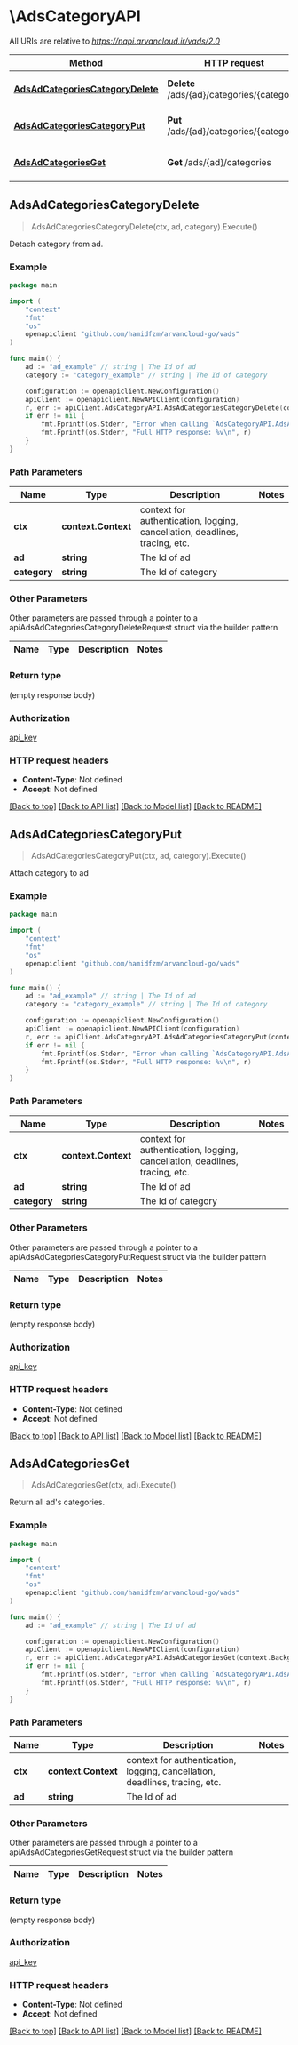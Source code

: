 # \AdsCategoryAPI

All URIs are relative to *https://napi.arvancloud.ir/vads/2.0*

Method | HTTP request | Description
------------- | ------------- | -------------
[**AdsAdCategoriesCategoryDelete**](AdsCategoryAPI.md#AdsAdCategoriesCategoryDelete) | **Delete** /ads/{ad}/categories/{category} | Detach category from ad.
[**AdsAdCategoriesCategoryPut**](AdsCategoryAPI.md#AdsAdCategoriesCategoryPut) | **Put** /ads/{ad}/categories/{category} | Attach category to ad
[**AdsAdCategoriesGet**](AdsCategoryAPI.md#AdsAdCategoriesGet) | **Get** /ads/{ad}/categories | Return all ad&#39;s categories.



## AdsAdCategoriesCategoryDelete

> AdsAdCategoriesCategoryDelete(ctx, ad, category).Execute()

Detach category from ad.

### Example

```go
package main

import (
    "context"
    "fmt"
    "os"
    openapiclient "github.com/hamidfzm/arvancloud-go/vads"
)

func main() {
    ad := "ad_example" // string | The Id of ad
    category := "category_example" // string | The Id of category

    configuration := openapiclient.NewConfiguration()
    apiClient := openapiclient.NewAPIClient(configuration)
    r, err := apiClient.AdsCategoryAPI.AdsAdCategoriesCategoryDelete(context.Background(), ad, category).Execute()
    if err != nil {
        fmt.Fprintf(os.Stderr, "Error when calling `AdsCategoryAPI.AdsAdCategoriesCategoryDelete``: %v\n", err)
        fmt.Fprintf(os.Stderr, "Full HTTP response: %v\n", r)
    }
}
```

### Path Parameters


Name | Type | Description  | Notes
------------- | ------------- | ------------- | -------------
**ctx** | **context.Context** | context for authentication, logging, cancellation, deadlines, tracing, etc.
**ad** | **string** | The Id of ad | 
**category** | **string** | The Id of category | 

### Other Parameters

Other parameters are passed through a pointer to a apiAdsAdCategoriesCategoryDeleteRequest struct via the builder pattern


Name | Type | Description  | Notes
------------- | ------------- | ------------- | -------------



### Return type

 (empty response body)

### Authorization

[api_key](../README.md#api_key)

### HTTP request headers

- **Content-Type**: Not defined
- **Accept**: Not defined

[[Back to top]](#) [[Back to API list]](../README.md#documentation-for-api-endpoints)
[[Back to Model list]](../README.md#documentation-for-models)
[[Back to README]](../README.md)


## AdsAdCategoriesCategoryPut

> AdsAdCategoriesCategoryPut(ctx, ad, category).Execute()

Attach category to ad

### Example

```go
package main

import (
    "context"
    "fmt"
    "os"
    openapiclient "github.com/hamidfzm/arvancloud-go/vads"
)

func main() {
    ad := "ad_example" // string | The Id of ad
    category := "category_example" // string | The Id of category

    configuration := openapiclient.NewConfiguration()
    apiClient := openapiclient.NewAPIClient(configuration)
    r, err := apiClient.AdsCategoryAPI.AdsAdCategoriesCategoryPut(context.Background(), ad, category).Execute()
    if err != nil {
        fmt.Fprintf(os.Stderr, "Error when calling `AdsCategoryAPI.AdsAdCategoriesCategoryPut``: %v\n", err)
        fmt.Fprintf(os.Stderr, "Full HTTP response: %v\n", r)
    }
}
```

### Path Parameters


Name | Type | Description  | Notes
------------- | ------------- | ------------- | -------------
**ctx** | **context.Context** | context for authentication, logging, cancellation, deadlines, tracing, etc.
**ad** | **string** | The Id of ad | 
**category** | **string** | The Id of category | 

### Other Parameters

Other parameters are passed through a pointer to a apiAdsAdCategoriesCategoryPutRequest struct via the builder pattern


Name | Type | Description  | Notes
------------- | ------------- | ------------- | -------------



### Return type

 (empty response body)

### Authorization

[api_key](../README.md#api_key)

### HTTP request headers

- **Content-Type**: Not defined
- **Accept**: Not defined

[[Back to top]](#) [[Back to API list]](../README.md#documentation-for-api-endpoints)
[[Back to Model list]](../README.md#documentation-for-models)
[[Back to README]](../README.md)


## AdsAdCategoriesGet

> AdsAdCategoriesGet(ctx, ad).Execute()

Return all ad's categories.

### Example

```go
package main

import (
    "context"
    "fmt"
    "os"
    openapiclient "github.com/hamidfzm/arvancloud-go/vads"
)

func main() {
    ad := "ad_example" // string | The Id of ad

    configuration := openapiclient.NewConfiguration()
    apiClient := openapiclient.NewAPIClient(configuration)
    r, err := apiClient.AdsCategoryAPI.AdsAdCategoriesGet(context.Background(), ad).Execute()
    if err != nil {
        fmt.Fprintf(os.Stderr, "Error when calling `AdsCategoryAPI.AdsAdCategoriesGet``: %v\n", err)
        fmt.Fprintf(os.Stderr, "Full HTTP response: %v\n", r)
    }
}
```

### Path Parameters


Name | Type | Description  | Notes
------------- | ------------- | ------------- | -------------
**ctx** | **context.Context** | context for authentication, logging, cancellation, deadlines, tracing, etc.
**ad** | **string** | The Id of ad | 

### Other Parameters

Other parameters are passed through a pointer to a apiAdsAdCategoriesGetRequest struct via the builder pattern


Name | Type | Description  | Notes
------------- | ------------- | ------------- | -------------


### Return type

 (empty response body)

### Authorization

[api_key](../README.md#api_key)

### HTTP request headers

- **Content-Type**: Not defined
- **Accept**: Not defined

[[Back to top]](#) [[Back to API list]](../README.md#documentation-for-api-endpoints)
[[Back to Model list]](../README.md#documentation-for-models)
[[Back to README]](../README.md)

